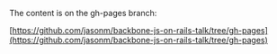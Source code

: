 The content is on the gh-pages branch:

[https://github.com/jasonm/backbone-js-on-rails-talk/tree/gh-pages](https://github.com/jasonm/backbone-js-on-rails-talk/tree/gh-pages)
